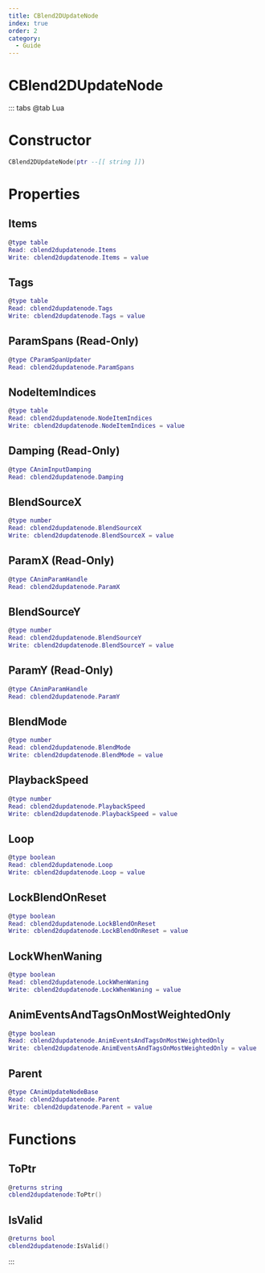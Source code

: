 ```yaml
---
title: CBlend2DUpdateNode
index: true
order: 2
category:
  - Guide
---
```


# CBlend2DUpdateNode

::: tabs
@tab Lua
# Constructor
```lua
CBlend2DUpdateNode(ptr --[[ string ]])
```
# Properties
## Items 
```lua
@type table
Read: cblend2dupdatenode.Items
Write: cblend2dupdatenode.Items = value
```
## Tags 
```lua
@type table
Read: cblend2dupdatenode.Tags
Write: cblend2dupdatenode.Tags = value
```
## ParamSpans (Read-Only)
```lua
@type CParamSpanUpdater
Read: cblend2dupdatenode.ParamSpans
```
## NodeItemIndices 
```lua
@type table
Read: cblend2dupdatenode.NodeItemIndices
Write: cblend2dupdatenode.NodeItemIndices = value
```
## Damping (Read-Only)
```lua
@type CAnimInputDamping
Read: cblend2dupdatenode.Damping
```
## BlendSourceX 
```lua
@type number
Read: cblend2dupdatenode.BlendSourceX
Write: cblend2dupdatenode.BlendSourceX = value
```
## ParamX (Read-Only)
```lua
@type CAnimParamHandle
Read: cblend2dupdatenode.ParamX
```
## BlendSourceY 
```lua
@type number
Read: cblend2dupdatenode.BlendSourceY
Write: cblend2dupdatenode.BlendSourceY = value
```
## ParamY (Read-Only)
```lua
@type CAnimParamHandle
Read: cblend2dupdatenode.ParamY
```
## BlendMode 
```lua
@type number
Read: cblend2dupdatenode.BlendMode
Write: cblend2dupdatenode.BlendMode = value
```
## PlaybackSpeed 
```lua
@type number
Read: cblend2dupdatenode.PlaybackSpeed
Write: cblend2dupdatenode.PlaybackSpeed = value
```
## Loop 
```lua
@type boolean
Read: cblend2dupdatenode.Loop
Write: cblend2dupdatenode.Loop = value
```
## LockBlendOnReset 
```lua
@type boolean
Read: cblend2dupdatenode.LockBlendOnReset
Write: cblend2dupdatenode.LockBlendOnReset = value
```
## LockWhenWaning 
```lua
@type boolean
Read: cblend2dupdatenode.LockWhenWaning
Write: cblend2dupdatenode.LockWhenWaning = value
```
## AnimEventsAndTagsOnMostWeightedOnly 
```lua
@type boolean
Read: cblend2dupdatenode.AnimEventsAndTagsOnMostWeightedOnly
Write: cblend2dupdatenode.AnimEventsAndTagsOnMostWeightedOnly = value
```
## Parent 
```lua
@type CAnimUpdateNodeBase
Read: cblend2dupdatenode.Parent
Write: cblend2dupdatenode.Parent = value
```
# Functions
## ToPtr
```lua
@returns string
cblend2dupdatenode:ToPtr()
```
## IsValid
```lua
@returns bool
cblend2dupdatenode:IsValid()
```

:::